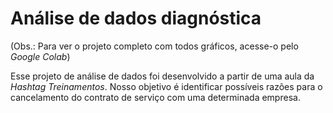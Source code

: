 # Análise de dados diagnóstica

(Obs.: Para ver o projeto completo com todos gráficos, acesse-o pelo _Google Colab_)

Esse projeto de análise de dados foi desenvolvido a partir de uma aula da _Hashtag Treinamentos_. Nosso objetivo é identificar possíveis razões para o cancelamento do contrato de serviço com uma determinada empresa.
